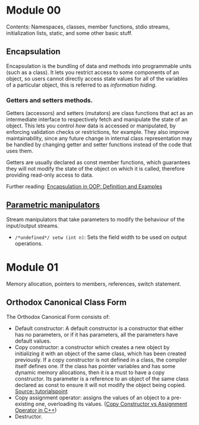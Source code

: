 # Module 00
Contents: Namespaces, classes, member functions, stdio streams, initialization lists, static, and some other basic stuff.

## Encapsulation
Encapsulation is the bundling of data and methods into programmable units (such as a class). It lets you restrict access to some components of an object, so users cannot directly access state values for all of the variables of a particular object, this is referred to as *information hiding*.

### Getters and setters methods.
Getters (accessors) and setters (mutators) are class functions that act as an intermediate interface to respectively fetch and manipulate the state of an object. This lets you control *how* data is accessed or manipulated, by enforcing validation checks or restrictions, for example. They also improve maintainability, since any future change in internal class representation may be handled by changing getter and setter functions instead of the code that uses them.

Getters are usually declared as const member functions, which guarantees they will not modify the state of the object on which it is called, therefore providing read-only access to data.

Further reading: [Encapsulation in OOP: Definition and Examples](https://scoutapm.com/blog/what-is-encapsulation#h_93840447845461638888736229)

## [Parametric manipulators](https://cplusplus.com/reference/iomanip/)

Stream manipulators that take parameters to modify the behaviour of the input/output streams.
- `/*undefined*/ setw (int n)`: Sets the field width to be used on output operations.

# Module 01
Memory allocation, pointers to members, references, switch statement.

## Orthodox Canonical Class Form
The Orthodox Canonical Form consists of:
- Default constructor: A default constructor is a constructor that either has no parameters, or if it has parameters, all the parameters have default values.
- Copy constructor: a constructor which creates a new object by initializing it with an object of the same class, which has been created previously. If a copy constructor is not defined in a class, the compiler itself defines one. If the class has pointer variables and has some dynamic memory allocations, then it is a must to have a copy constructor. Its parameter is a reference to an object of the same class declared as const to ensure it will not modify the object being copied. [Source: tutorialspoint](https://www.tutorialspoint.com/cplusplus/cpp_copy_constructor.htm)
- Copy assignment operator: assigns the values of an object to a pre-existing one, overloading its values. ([Copy Constructor vs Assignment Operator in C++](https://www.geeksforgeeks.org/copy-constructor-vs-assignment-operator-in-c/))
- Destructor.
